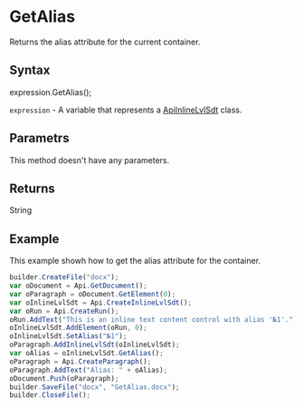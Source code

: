 # GetAlias

Returns the alias attribute for the current container.

## Syntax

expression.GetAlias();

`expression` - A variable that represents a [ApiInlineLvlSdt](../ApiInlineLvlSdt.md) class.

## Parametrs

This method doesn't have any parameters.

## Returns

String

## Example

This example showh how to get the alias attribute for the container.

```javascript
builder.CreateFile("docx");
var oDocument = Api.GetDocument();
var oParagraph = oDocument.GetElement(0);
var oInlineLvlSdt = Api.CreateInlineLvlSdt();
var oRun = Api.CreateRun();
oRun.AddText("This is an inline text content control with alias '№1'.");
oInlineLvlSdt.AddElement(oRun, 0);
oInlineLvlSdt.SetAlias("№1");
oParagraph.AddInlineLvlSdt(oInlineLvlSdt);
var oAlias = oInlineLvlSdt.GetAlias();
oParagraph = Api.CreateParagraph();
oParagraph.AddText("Alias: " + oAlias);
oDocument.Push(oParagraph);
builder.SaveFile("docx", "GetAlias.docx");
builder.CloseFile();
```